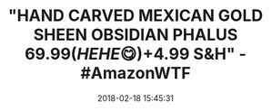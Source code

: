 ---
title: "\"HAND CARVED MEXICAN GOLD SHEEN OBSIDIAN PHALUS $69.99 (HEHE \U0001F60B) +$4.99 S&AMP;H\" - #AmazonWTF"
name: Hand Carved Mexican Gold Sheen Obsidian Phallus
date: '2018-02-18 15:45:31'
buy_now: >-
  https://www.amazon.com/Carved-Mexican-Sheen-Obsidian-Phallus/dp/B00994RDW6?SubscriptionId=AKIAIA5RBQIWQVTCUEUQ&tag=coldcutdeals-20&linkCode=xm2&camp=2025&creative=165953&creativeASIN=B00994RDW6
description_markdown: |+
  Hand Carved Mexican Gold Sheen Obsidian Phallus

    - You get the exact one pictured only if you buy from sawthatrock. This is a one of a kind item.

    - about 8" long and a girth of 5 1/2"

    - These are hand carved in Guadalajara  Mexico.

    - One gold sheen obsidian  phallus penis

tweet_id_str: '965250933906079747'
price: $69.99
you_save: ''
asin: B00994RDW6
image: 'https://images-na.ssl-images-amazon.com/images/I/41RvXjbIHoL.jpg'

---